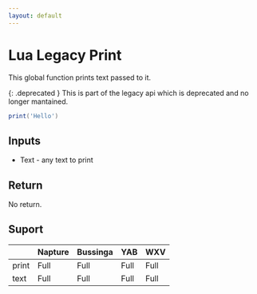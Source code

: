 ```yaml
---
layout: default
---
```

# Lua Legacy Print
This global function prints text passed to it.

{: .deprecated }
This is part of the legacy api which is deprecated and no longer mantained.

```lua
print('Hello')
```

## Inputs
- Text - any text to print

## Return
No return.

## Suport

|       | Napture | Bussinga | YAB  | WXV  |
| ----- | ------- | -------- | ---- | ---- |
| print | Full    | Full     | Full | Full |
| text  | Full    | Full     | Full | Full |